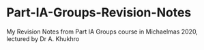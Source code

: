 # Part-IA-Groups-Revision-Notes
My Revision Notes from Part IA Groups course in Michaelmas 2020, lectured by Dr A. Khukhro
